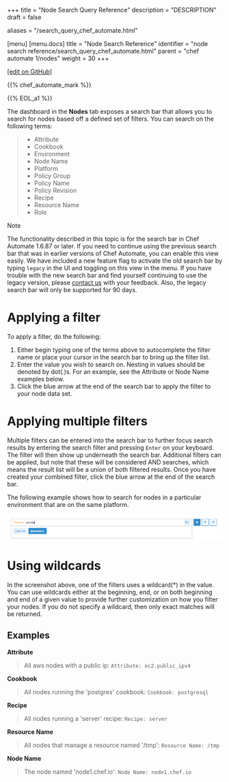 +++
title = "Node Search Query Reference"
description = "DESCRIPTION"
draft = false

aliases = "/search_query_chef_automate.html"

[menu]
  [menu.docs]
    title = "Node Search Reference"
    identifier = "node search reference/search_query_chef_automate.html"
    parent = "chef automate 1/nodes"
    weight = 30
+++    

[\[edit on
GitHub\]](https://github.com/chef/chef-web-docs/blob/master/chef_master/source/search_query_chef_automate.rst)

{{% chef_automate_mark %}}

{{% EOL_a1 %}}

The dashboard in the **Nodes** tab exposes a search bar that allows you
to search for nodes based off a defined set of filters. You can search
on the following terms:

> -   Attribute
> -   Cookbook
> -   Environment
> -   Node Name
> -   Platform
> -   Policy Group
> -   Policy Name
> -   Policy Revision
> -   Recipe
> -   Resource Name
> -   Role

<div class="note" markdown="1">

<div class="admonition-title" markdown="1">

Note

</div>

The functionality described in this topic is for the search bar in Chef
Automate 1.6.87 or later. If you need to continue using the previous
search bar that was in earlier versions of Chef Automate, you can enable
this view easily. We have included a new feature flag to activate the
old search bar by typing `legacy` in the UI and toggling on this view in
the menu. If you have trouble with the new search bar and find yourself
continuing to use the legacy version, please [contact
us](https://feedback.chef.io/) with your feedback. Also, the legacy
search bar will only be supported for 90 days.

</div>

Applying a filter
=================

To apply a filter, do the following:

1.  Either begin typing one of the terms above to autocomplete the
    filter name or place your cursor in the search bar to bring up the
    filter list.
2.  Enter the value you wish to search on. Nesting in values should be
    denoted by dot(.)s. For an example, see the Attribute or Node Name
    examples below.
3.  Click the blue arrow at the end of the search bar to apply the
    filter to your node data set.

Applying multiple filters
=========================

Multiple filters can be entered into the search bar to further focus
search results by entering the search filter and pressing `Enter` on
your keyboard. The filter will then show up underneath the search bar.
Additional filters can be applied, but note that these will be
considered AND searches, which means the result list will be a union of
both filtered results. Once you have created your combined filter, click
the blue arrow at the end of the search bar.

The following example shows how to search for nodes in a particular
environment that are on the same platform.

![image](/images/node_multi_filter.png)

Using wildcards
===============

In the screenshot above, one of the filters uses a wildcard(\*) in the
value. You can use wildcards either at the beginning, end, or on both
beginning and end of a given value to provide further customization on
how you filter your nodes. If you do not specify a wildcard, then only
exact matches will be returned.

Examples
--------

**Attribute**

> All aws nodes with a public ip: `Attribute: ec2.public_ipv4`

**Cookbook**

> All nodes running the 'postgres' cookbook: `Cookbook: postgresql`

**Recipe**

> All nodes running a 'server' recipe: `Recipe: server`

**Resource Name**

> All nodes that manage a resource named '/tmp': `Resource Name: /tmp`

**Node Name**

> The node named 'node1.chef.io': `Node Name: node1.chef.io`
